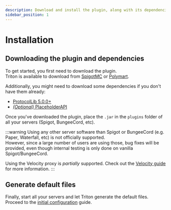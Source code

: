 ```yaml
---
description: Download and install the plugin, along with its dependencies
sidebar_position: 1
---
```


# Installation

## Downloading the plugin and dependencies

To get started, you first need to download the plugin.  
Triton is available to download from
[SpigotMC](https://triton.rexcantor64.com/spigot) or
[Polymart](https://triton.rexcantor64.com/polymart).

Additionally, you might need to download some dependencies if you don't have them already:

- [ProtocolLib 5.0.0+](https://www.spigotmc.org/resources/protocollib.1997/)
- [_(Optional)_ PlaceholderAPI](https://www.spigotmc.org/resources/placeholderapi.6245/)

Once you've downloaded the plugin, place the `.jar` in the `plugins` folder of all your servers (Spigot, BungeeCord, etc).

:::warning
Using any other server software than Spigot or BungeeCord (e.g. Paper, Waterfall, etc) is not officially supported.  
However, since a large number of users are using those, bug fixes will be provided,
even though internal testing is only done on vanilla Spigot/BungeeCord.

Using the Velocity proxy is _partially_ supported. Check out the [Velocity guide](/guides/velocity.md) for more information.
:::

## Generate default files

Finally, start all your servers and let Triton generate the default files.
Proceed to the [initial configuration](./initial-configuration.md) guide.
